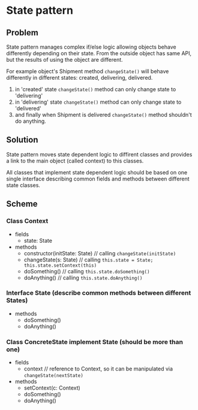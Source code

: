 # State pattern

## Problem

State pattern manages complex if/else logic allowing objects behave differently depending on their state. From the outside object has same API, but the results of using the object are different.

For example object's Shipment method `changeState()` will behave differently in different states: created, delivering, delivered.

1. in 'created' state `changeState()` method can only change state to 'delivering'
2. in 'delivering' state `changeState()` method can only change state to 'delivered'
3. and finally when Shipment is delivered `changeState()` method shouldn't do anything.

## Solution

State pattern moves state dependent logic to diffirent classes and provides a link to the main object (called context) to this classes.

All classes that implement state dependent logic should be based on one single interface describing common fields and methods between different state classes.

## Scheme

### Class Context

- fields
  - state: State
- methods
  - constructor(initState: State) // calling `changeState(initState)`
  - changeState(s: State) // calling `this.state = State; this.state.setContext(this)`
  - doSomething() // calling `this.state.doSomething()`
  - doAnything() // calling `this.state.doAnything()`

### Interface State (describe common methods between different States)

- methods
  - doSomething()
  - doAnything()

### Class ConcreteState implement State (should be more than one)

- fields
  - context // reference to Context, so it can be manipulated via `changeState(nextState)`
- methods
  - setContext(c: Context)
  - doSomething()
  - doAnything()
